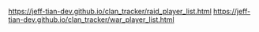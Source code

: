 https://jeff-tian-dev.github.io/clan_tracker/raid_player_list.html
https://jeff-tian-dev.github.io/clan_tracker/war_player_list.html
